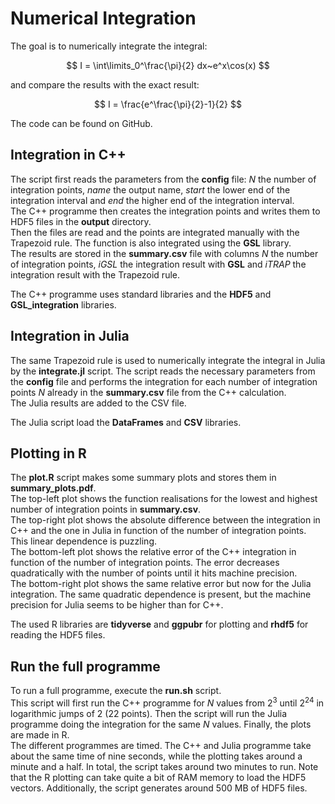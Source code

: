 # Numerical Integration

The goal is to numerically integrate the integral:  

$$ 
	I = \int\limits_0^\frac{\pi}{2} dx~e^x\cos(x)
$$

and compare the results with the exact result:  

$$
	I = \frac{e^\frac{\pi}{2}-1}{2}
$$

The code can be found on GitHub.

## Integration in C++

The script first reads the parameters from the **config** file: *N* the number of integration points, *name* the output name, *start* the lower end of the integration interval and *end* the higher end of the integration interval.  
The C++ programme then creates the integration points and writes them to HDF5 files in the **output** directory.  
Then the files are read and the points are integrated manually with the Trapezoid rule. The function is also integrated using the **GSL** library.  
The results are stored in the **summary.csv** file with columns *N* the number of integration points, *iGSL* the integration result with **GSL** and *iTRAP* the integration result with the Trapezoid rule.  
  
The C++ programme uses standard libraries and the **HDF5** and **GSL_integration** libraries.

## Integration in Julia

The same Trapezoid rule is used to numerically integrate the integral in Julia by the **integrate.jl** script. The script reads the necessary parameters from the **config** file and performs the integration for each number of integration points *N* already in the **summary.csv** file from the C++ calculation.  
The Julia results are added to the CSV file.  
  
The Julia script load the **DataFrames** and **CSV** libraries.

## Plotting in R

The **plot.R** script makes some summary plots and stores them in **summary_plots.pdf**.  
The top-left plot shows the function realisations for the lowest and highest number of integration points in **summary.csv**.  
The top-right plot shows the absolute difference between the integration in C++ and the one in Julia in function of the number of integration points. This linear dependence is puzzling.  
The bottom-left plot shows the relative error of the C++ integration in function of the number of integration points. The error decreases quadratically with the number of points until it hits machine precision.  
The bottom-right plot shows the same relative error but now for the Julia integration. The same quadratic dependence is present, but the machine precision for Julia seems to be higher than for C++.  
  
The used R libraries are **tidyverse** and **ggpubr** for plotting and **rhdf5** for reading the HDF5 files.

## Run the full programme

To run a full programme, execute the **run.sh** script.  
This script will first run the C++ programme for *N* values from $2^3$ until $2^24$ in logarithmic jumps of 2 (22 points). Then the script will run the Julia programme doing the integration for the same *N* values. Finally, the plots are made in R.  
The different programmes are timed. The C++ and Julia programme take about the same time of nine seconds, while the plotting takes around a minute and a half. In total, the script takes around two minutes to run. Note that the R plotting can take quite a bit of RAM memory to load the HDF5 vectors. Additionally, the script generates around 500 MB of HDF5 files.